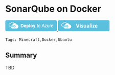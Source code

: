 # SonarQube on Docker

<a href="https://portal.azure.com/#create/Microsoft.Template/uri/https%3A%2F%2Fraw.githubusercontent.com%2Frstropek%2FRaspberryJamModDocker%2Fmaster%2FARM-Template%2Fazuredeploy.json" target="_blank">
<img src="https://raw.githubusercontent.com/Azure/azure-quickstart-templates/master/1-CONTRIBUTION-GUIDE/images/deploytoazure.png"/>
</a>
<a href="http://armviz.io/#/?load=https%3A%2F%2Fraw.githubusercontent.com%2Frstropek%2FRaspberryJamModDocker%2Fmaster%2FARM-Template%2Fazuredeploy.json" target="_blank">
<img src="https://raw.githubusercontent.com/Azure/azure-quickstart-templates/master/1-CONTRIBUTION-GUIDE/images/visualizebutton.png"/>
</a>

`Tags: Minecraft,Docker,Ubuntu`

## Summary

TBD

